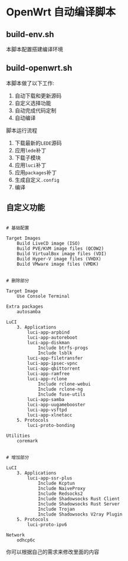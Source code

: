 # OpenWrt 自动编译脚本


## build-env.sh
本脚本配置搭建编译环境


## build-openwrt.sh

本脚本做了以下工作:
1. 自动下载和更新源码
3. 自定义选择功能
3. 自动完成代码定制
4. 自动编译

脚本运行流程
1. 下载最新的`LEDE`源码
2. 应用`lede`补丁
3. 下载子模块
4. 应用`luci`补丁
5. 应用`packages`补丁
6. 生成自定义`.config`
7. 编译

## 自定义功能
```

# 基础配置

Target Images
    Build LiveCD image (ISO)
    Build PVE/KVM image files (QCOW2)
    Build VirtualBox image files (VDI)
    Build Hyper-V image files (VHDX)
    Build VMware image files (VMDK)


# 删除部分

Target Image
    Use Console Terminal

Extra packages
    autosamba

LuCI
    3. Applications
        luci-app-arpbind
        luci-app-autoreboot
        luci-app-diskman
            Include btrfs-progs
            Include lsblk
        luci-app-filetransfer
        luci-app-ipsec-vpnc
        luci-app-qbittorrent
        luci-app-ramfree
        luci-app-rclone
            Include rclone-webui
            Include rclone-ng
            Include fuse-utils
        luci-app-samba
        luci-app-uugamebooster
        luci-app-vsftpd
        luci-app-xlnetacc
    5. Protocols
        luci-proto-bonding

Utilities
    coremark


# 增加部分

LuCI
    3. Applications
        luci-app-ssr-plus
            Include Kcptun
            Include NaiveProxy
            Include Redsocks2
            Include Shadowsocks Rust Client
            Include Shadowsocks Rust Server
            Include Trojan
            Include Shadowsocks V2ray Plugin
    5. Protocols
        luci-proto-ipv6

Network
    odhcp6c
```


你可以根据自己的需求来修改里面的内容
